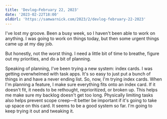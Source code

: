 ```yaml
---
title: 'Devlog—February 22, 2023'
date: '2023-02-22T18:00'
oldUrl: 'https://samwarnick.com/2023/2/devlog-february-22-2023'
---
```


I've lost my groove. Been a busy week, so I haven't been able to work on anything. I was going to work on things today, but then some urgent things came up at my day job.

But honestly, not the worst thing. I need a little bit of time to breathe, figure out my priorities, and do a bit of planning.

Speaking of planning, I've been trying a new system: index cards. I was getting overwhelmed with task apps. It's so easy to just put a bunch of things in and have a never ending list. So, now, I'm trying index cards. When I'm planning a feature, I make sure everything fits onto an index card. If it doesn't fit, it needs to be rethought, reprioritized, or broken up. This helps me make sure my backlog doesn't get too long. Physically limiting tasks also helps prevent scope creep—it better be important if it's going to take up space on this card. It seems to be a good system so far. I'm going to keep trying it out and tweaking it.
